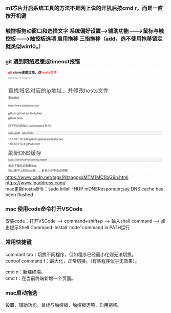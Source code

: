### m1芯片开启系统工具的方法不是网上说的开机后按cmd r，而是一直按开机键     

### 触控板拖动窗口和选择文字 系统偏好设置-->辅助功能--->鼠标与触控板--->触控板选项 启用拖移 三指拖移（add，选不使用拖移锁定就类似win10。） 

### git 遇到网络迟缓或timeout报错     
![](2022-06-09-10-19-44.png)        
https://www.csdn.net/tags/NtzaggxsMTM1MC1ibG9n.html     
https://www.ipaddress.com/          
mac更新hosts命令：sudo killall -HUP mDNSResponder;say DNS cache has been flushed        

### mac 使用code命令打开VSCode      
安装code：打开VSCode –> command+shift+p –> 输入shell command –> 点击提示Shell Command: Install ‘code’ command in PATH运行

### 常用快捷键      
commant tab：切换不同程序，但如程序已经最小化则无法切换。       
control command f：最大化，正常切换。（有些程序似乎无效果）。       

cmd n：新建终端。       
cmd t：在当前终端新增一个页面。

### mac启动拖选     
设置，辅助功能，鼠标与触控板，触控板选项，启用拖移。